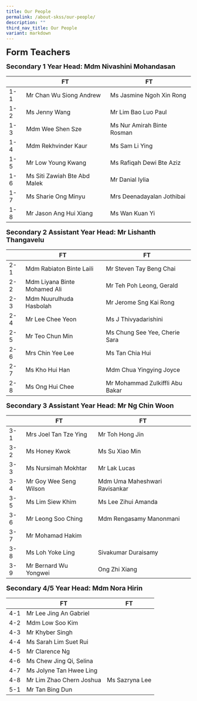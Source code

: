 ```yaml
---
title: Our People
permalink: /about-skss/our-people/
description: ""
third_nav_title: Our People
variant: markdown
---
```

**<font size="5">Form Teachers</font>**

**<font size="4">Secondary 1 Year Head: Mdm Nivashini Mohandasan</font>**

|     | FT                                  | FT                       |
|-----|-------------------------------------|--------------------------|
| 1-1 | Mr Chan Wu Siong Andrew            | Ms Jasmine Ngoh Xin Rong        |
| 1-2 | Ms Jenny Wang              | Mr Lim Bao Luo Paul  |
| 1-3 | Mdm Wee Shen Sze               | Ms Nur Amirah Binte Rosman   |
| 1-4 | Mdm Rekhvinder Kaur                    | Ms Sam Li Ying   |
| 1-5 | Mr Low Young Kwang                     | Ms Rafiqah Dewi Bte Aziz       |
| 1-6 | Ms Siti Zawiah Bte Abd Malek                 | Mr Danial Iylia        |
| 1-7 | Ms Sharie Ong Minyu                  | Mrs Deenadayalan Jothibai          |
| 1-8 | Mr Jason Ang Hui Xiang | Ms Wan Kuan Yi           |



**<font size="4">Secondary 2 Assistant Year Head: Mr Lishanth Thangavelu </font>**

|     | FT                      | FT                       |
|-----|-------------------------|--------------------------|
| 2-1 | Mdm Rabiaton Binte Laili         |    Mr Steven Tay Beng Chai                      |
| 2-2 | Mdm Liyana Binte Mohamed Ali        | Mr  Teh Poh Leong, Gerald           |
| 2-3 | Mdm Nuurulhuda Hasbolah   |  Mr Jerome Sng Kai Rong                    |
| 2-4 | Mr Lee Chee Yeon       | Ms J Thivyadarishini          |
| 2-5 | Mr Teo Chun Min | Ms Chung See Yee, Cherie Sara      |
| 2-6 | Mrs Chin Yee Lee     | Ms Tan Chia Hui     |
| 2-7 | Ms Kho Hui Han            |   Mdm Chua Yingying Joyce  |
| 2-8 | Ms Ong Hui Chee  | Mr Mohammad Zulkiffli Abu Bakar |

**<font size="4">Secondary 3 Assistant Year Head: Mr Ng Chin Woon </font>**

|     | FT                       | FT                        |
|-----|--------------------------|---------------------------|
| 3-1 | Mrs Joel Tan Tze Ying   |   Mr Toh Hong Jin                        |
| 3-2 | Ms Honey Kwok           |   Ms Su Xiao Min                        |
| 3-3 | Ms Nursimah Mokhtar           |    Mr Lak Lucas                       |
| 3-4 | Mr Goy Wee Seng Wilson    |   Mdm Uma Maheshwari Ravisankar                       |
| 3-5 | Ms Lim Siew Khim  |  Ms Lee Zihui Amanda       |
| 3-6 | Mr Leong Soo Ching     |    Mdm Rengasamy Manonmani                      |
| 3-7 | Mr Mohamad Hakim      |            |
| 3-8 | Ms Loh Yoke Ling | Sivakumar Duraisamy |
| 3-9 | Mr Bernard Wu Yongwei | Ong Zhi Xiang |

**<font size="4">Secondary 4/5 Year Head: Mdm Nora Hirin </font>**

|     | FT                           | FT                       |
|-----|---------------------------|------------------------|
| 4-1 | Mr Lee Jing An Gabriel         |                        |
| 4-2 | Mdm Low Soo Kim              |                        |
| 4-3 | Mr Khyber Singh       |            |
| 4-4 | Ms Sarah Lim Suet Rui             |         |
| 4-5 | Mr Clarence Ng                |           |
| 4-6 | Ms Chew Jing Qi, Selina          |      |
| 4-7 | Ms Jolyne Tan Hwee Ling       |                          |
| 4-8 | Mr Lim Zhao Chern Joshua | Ms Sazryna Lee |
| 5-1 | Mr Tan Bing Dun   |                      |